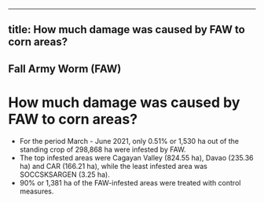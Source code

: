 --- 
 title: How much damage was caused by FAW to corn areas?
 ---

## Fall Army Worm (FAW)

# How much damage was caused by FAW to corn areas?


 - For the period March - June 2021, only 0.51% or 1,530 ha out of the standing crop of 298,868 ha were infested by FAW. 
 - The top infested areas were Cagayan Valley (824.55 ha), Davao (235.36 ha) and CAR (166.21 ha), while the least  infested area was SOCCSKSARGEN (3.25 ha).
 - 90% or 1,381 ha of the FAW-infested areas were treated with control measures.
